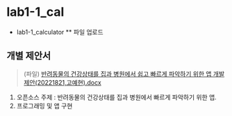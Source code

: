 # lab1-1_cal
* lab1-1_calculator
  ** 파일 업로드

## 개별 제안서 
> (파일)
[반려동물의 건강상태를 집과 병원에서 쉽고 빠르게 파악하기 위한 앱 개발 제안(20221821,고예현).docx](https://github.com/kyean22/lab1-1_cal/files/12891875/20221821.docx)

1. 오픈소스 주제 : 반려동물의 건강상태를 집과 병원에서 빠르게 파악하기 위한 앱.
2. 프로그래밍 및 앱 구현
